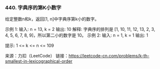### 440. 字典序的第K小数字

给定整数n和k，返回[1, n]中字典序第k小的数字。


示例 1:
输入: n = 13, k = 2
输出: 10
解释: 字典序的排列是 [1, 10, 11, 12, 13, 2, 3, 4, 5, 6, 7, 8, 9]，所以第二小的数字是 10。
示例 2:
输入: n = 1, k = 1
输出: 1


提示:
1 <= k <= n <= 109

来源：力扣（LeetCode）
链接：https://leetcode-cn.com/problems/k-th-smallest-in-lexicographical-order
